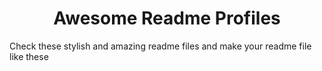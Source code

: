 <h1 align="center"> Awesome Readme Profiles </h1>

Check these stylish and amazing readme files and make your readme file like these
